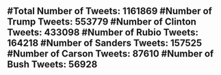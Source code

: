 #Total Number of Tweets: 1161869 
#Number of Trump Tweets: 553779
#Number of Clinton Tweets: 433098
#Number of Rubio Tweets: 164218
#Number of Sanders Tweets: 157525
#Number of Carson Tweets: 87610
#Number of Bush Tweets: 56928
---
